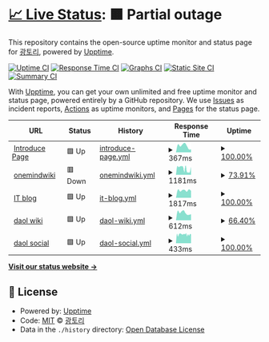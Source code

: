 # [📈 Live Status](https://status.gwto.cc): <!--live status--> **🟧 Partial outage**

This repository contains the open-source uptime monitor and status page for [광토리](https://gwangtori.com), powered by [Upptime](https://github.com/upptime/upptime).

[![Uptime CI](https://github.com/Gwangtori/upptime/workflows/Uptime%20CI/badge.svg)](https://github.com/Gwangtori/upptime/actions?query=workflow%3A%22Uptime+CI%22)
[![Response Time CI](https://github.com/Gwangtori/upptime/workflows/Response%20Time%20CI/badge.svg)](https://github.com/Gwangtori/upptime/actions?query=workflow%3A%22Response+Time+CI%22)
[![Graphs CI](https://github.com/Gwangtori/upptime/workflows/Graphs%20CI/badge.svg)](https://github.com/Gwangtori/upptime/actions?query=workflow%3A%22Graphs+CI%22)
[![Static Site CI](https://github.com/Gwangtori/upptime/workflows/Static%20Site%20CI/badge.svg)](https://github.com/Gwangtori/upptime/actions?query=workflow%3A%22Static+Site+CI%22)
[![Summary CI](https://github.com/Gwangtori/upptime/workflows/Summary%20CI/badge.svg)](https://github.com/Gwangtori/upptime/actions?query=workflow%3A%22Summary+CI%22)

With [Upptime](https://upptime.js.org), you can get your own unlimited and free uptime monitor and status page, powered entirely by a GitHub repository. We use [Issues](https://github.com/Gwangtori/upptime/issues) as incident reports, [Actions](https://github.com/Gwangtori/upptime/actions) as uptime monitors, and [Pages](https://status.gwto.cc) for the status page.

<!--start: status pages-->
<!-- This summary is generated by Upptime (https://github.com/upptime/upptime) -->
<!-- Do not edit this manually, your changes will be overwritten -->
<!-- prettier-ignore -->
| URL | Status | History | Response Time | Uptime |
| --- | ------ | ------- | ------------- | ------ |
| <img alt="" src="https://icons.duckduckgo.com/ip3/me.gwangtori.com.ico" height="13"> [Introduce Page](https://me.gwangtori.com) | 🟩 Up | [introduce-page.yml](https://github.com/Gwangtori/upptime/commits/HEAD/history/introduce-page.yml) | <details><summary><img alt="Response time graph" src="./graphs/introduce-page/response-time-week.png" height="20"> 367ms</summary><br><a href="https://status.gwto.cc/history/introduce-page"><img alt="Response time 471" src="https://img.shields.io/endpoint?url=https%3A%2F%2Fraw.githubusercontent.com%2FGwangtori%2Fupptime%2FHEAD%2Fapi%2Fintroduce-page%2Fresponse-time.json"></a><br><a href="https://status.gwto.cc/history/introduce-page"><img alt="24-hour response time 168" src="https://img.shields.io/endpoint?url=https%3A%2F%2Fraw.githubusercontent.com%2FGwangtori%2Fupptime%2FHEAD%2Fapi%2Fintroduce-page%2Fresponse-time-day.json"></a><br><a href="https://status.gwto.cc/history/introduce-page"><img alt="7-day response time 367" src="https://img.shields.io/endpoint?url=https%3A%2F%2Fraw.githubusercontent.com%2FGwangtori%2Fupptime%2FHEAD%2Fapi%2Fintroduce-page%2Fresponse-time-week.json"></a><br><a href="https://status.gwto.cc/history/introduce-page"><img alt="30-day response time 437" src="https://img.shields.io/endpoint?url=https%3A%2F%2Fraw.githubusercontent.com%2FGwangtori%2Fupptime%2FHEAD%2Fapi%2Fintroduce-page%2Fresponse-time-month.json"></a><br><a href="https://status.gwto.cc/history/introduce-page"><img alt="1-year response time 471" src="https://img.shields.io/endpoint?url=https%3A%2F%2Fraw.githubusercontent.com%2FGwangtori%2Fupptime%2FHEAD%2Fapi%2Fintroduce-page%2Fresponse-time-year.json"></a></details> | <details><summary><a href="https://status.gwto.cc/history/introduce-page">100.00%</a></summary><a href="https://status.gwto.cc/history/introduce-page"><img alt="All-time uptime 99.81%" src="https://img.shields.io/endpoint?url=https%3A%2F%2Fraw.githubusercontent.com%2FGwangtori%2Fupptime%2FHEAD%2Fapi%2Fintroduce-page%2Fuptime.json"></a><br><a href="https://status.gwto.cc/history/introduce-page"><img alt="24-hour uptime 100.00%" src="https://img.shields.io/endpoint?url=https%3A%2F%2Fraw.githubusercontent.com%2FGwangtori%2Fupptime%2FHEAD%2Fapi%2Fintroduce-page%2Fuptime-day.json"></a><br><a href="https://status.gwto.cc/history/introduce-page"><img alt="7-day uptime 100.00%" src="https://img.shields.io/endpoint?url=https%3A%2F%2Fraw.githubusercontent.com%2FGwangtori%2Fupptime%2FHEAD%2Fapi%2Fintroduce-page%2Fuptime-week.json"></a><br><a href="https://status.gwto.cc/history/introduce-page"><img alt="30-day uptime 100.00%" src="https://img.shields.io/endpoint?url=https%3A%2F%2Fraw.githubusercontent.com%2FGwangtori%2Fupptime%2FHEAD%2Fapi%2Fintroduce-page%2Fuptime-month.json"></a><br><a href="https://status.gwto.cc/history/introduce-page"><img alt="1-year uptime 99.81%" src="https://img.shields.io/endpoint?url=https%3A%2F%2Fraw.githubusercontent.com%2FGwangtori%2Fupptime%2FHEAD%2Fapi%2Fintroduce-page%2Fuptime-year.json"></a></details>
| <img alt="" src="https://icons.duckduckgo.com/ip3/onemind.gwto.cc.ico" height="13"> [onemindwiki](https://onemind.gwto.cc) | 🟥 Down | [onemindwiki.yml](https://github.com/Gwangtori/upptime/commits/HEAD/history/onemindwiki.yml) | <details><summary><img alt="Response time graph" src="./graphs/onemindwiki/response-time-week.png" height="20"> 1181ms</summary><br><a href="https://status.gwto.cc/history/onemindwiki"><img alt="Response time 1352" src="https://img.shields.io/endpoint?url=https%3A%2F%2Fraw.githubusercontent.com%2FGwangtori%2Fupptime%2FHEAD%2Fapi%2Fonemindwiki%2Fresponse-time.json"></a><br><a href="https://status.gwto.cc/history/onemindwiki"><img alt="24-hour response time 920" src="https://img.shields.io/endpoint?url=https%3A%2F%2Fraw.githubusercontent.com%2FGwangtori%2Fupptime%2FHEAD%2Fapi%2Fonemindwiki%2Fresponse-time-day.json"></a><br><a href="https://status.gwto.cc/history/onemindwiki"><img alt="7-day response time 1181" src="https://img.shields.io/endpoint?url=https%3A%2F%2Fraw.githubusercontent.com%2FGwangtori%2Fupptime%2FHEAD%2Fapi%2Fonemindwiki%2Fresponse-time-week.json"></a><br><a href="https://status.gwto.cc/history/onemindwiki"><img alt="30-day response time 1461" src="https://img.shields.io/endpoint?url=https%3A%2F%2Fraw.githubusercontent.com%2FGwangtori%2Fupptime%2FHEAD%2Fapi%2Fonemindwiki%2Fresponse-time-month.json"></a><br><a href="https://status.gwto.cc/history/onemindwiki"><img alt="1-year response time 1352" src="https://img.shields.io/endpoint?url=https%3A%2F%2Fraw.githubusercontent.com%2FGwangtori%2Fupptime%2FHEAD%2Fapi%2Fonemindwiki%2Fresponse-time-year.json"></a></details> | <details><summary><a href="https://status.gwto.cc/history/onemindwiki">73.91%</a></summary><a href="https://status.gwto.cc/history/onemindwiki"><img alt="All-time uptime 94.64%" src="https://img.shields.io/endpoint?url=https%3A%2F%2Fraw.githubusercontent.com%2FGwangtori%2Fupptime%2FHEAD%2Fapi%2Fonemindwiki%2Fuptime.json"></a><br><a href="https://status.gwto.cc/history/onemindwiki"><img alt="24-hour uptime 48.59%" src="https://img.shields.io/endpoint?url=https%3A%2F%2Fraw.githubusercontent.com%2FGwangtori%2Fupptime%2FHEAD%2Fapi%2Fonemindwiki%2Fuptime-day.json"></a><br><a href="https://status.gwto.cc/history/onemindwiki"><img alt="7-day uptime 73.91%" src="https://img.shields.io/endpoint?url=https%3A%2F%2Fraw.githubusercontent.com%2FGwangtori%2Fupptime%2FHEAD%2Fapi%2Fonemindwiki%2Fuptime-week.json"></a><br><a href="https://status.gwto.cc/history/onemindwiki"><img alt="30-day uptime 93.91%" src="https://img.shields.io/endpoint?url=https%3A%2F%2Fraw.githubusercontent.com%2FGwangtori%2Fupptime%2FHEAD%2Fapi%2Fonemindwiki%2Fuptime-month.json"></a><br><a href="https://status.gwto.cc/history/onemindwiki"><img alt="1-year uptime 94.64%" src="https://img.shields.io/endpoint?url=https%3A%2F%2Fraw.githubusercontent.com%2FGwangtori%2Fupptime%2FHEAD%2Fapi%2Fonemindwiki%2Fuptime-year.json"></a></details>
| <img alt="" src="https://icons.duckduckgo.com/ip3/it.gwangtori.com.ico" height="13"> [IT blog](https://it.gwangtori.com) | 🟩 Up | [it-blog.yml](https://github.com/Gwangtori/upptime/commits/HEAD/history/it-blog.yml) | <details><summary><img alt="Response time graph" src="./graphs/it-blog/response-time-week.png" height="20"> 1817ms</summary><br><a href="https://status.gwto.cc/history/it-blog"><img alt="Response time 2005" src="https://img.shields.io/endpoint?url=https%3A%2F%2Fraw.githubusercontent.com%2FGwangtori%2Fupptime%2FHEAD%2Fapi%2Fit-blog%2Fresponse-time.json"></a><br><a href="https://status.gwto.cc/history/it-blog"><img alt="24-hour response time 1711" src="https://img.shields.io/endpoint?url=https%3A%2F%2Fraw.githubusercontent.com%2FGwangtori%2Fupptime%2FHEAD%2Fapi%2Fit-blog%2Fresponse-time-day.json"></a><br><a href="https://status.gwto.cc/history/it-blog"><img alt="7-day response time 1817" src="https://img.shields.io/endpoint?url=https%3A%2F%2Fraw.githubusercontent.com%2FGwangtori%2Fupptime%2FHEAD%2Fapi%2Fit-blog%2Fresponse-time-week.json"></a><br><a href="https://status.gwto.cc/history/it-blog"><img alt="30-day response time 1983" src="https://img.shields.io/endpoint?url=https%3A%2F%2Fraw.githubusercontent.com%2FGwangtori%2Fupptime%2FHEAD%2Fapi%2Fit-blog%2Fresponse-time-month.json"></a><br><a href="https://status.gwto.cc/history/it-blog"><img alt="1-year response time 2005" src="https://img.shields.io/endpoint?url=https%3A%2F%2Fraw.githubusercontent.com%2FGwangtori%2Fupptime%2FHEAD%2Fapi%2Fit-blog%2Fresponse-time-year.json"></a></details> | <details><summary><a href="https://status.gwto.cc/history/it-blog">100.00%</a></summary><a href="https://status.gwto.cc/history/it-blog"><img alt="All-time uptime 92.19%" src="https://img.shields.io/endpoint?url=https%3A%2F%2Fraw.githubusercontent.com%2FGwangtori%2Fupptime%2FHEAD%2Fapi%2Fit-blog%2Fuptime.json"></a><br><a href="https://status.gwto.cc/history/it-blog"><img alt="24-hour uptime 100.00%" src="https://img.shields.io/endpoint?url=https%3A%2F%2Fraw.githubusercontent.com%2FGwangtori%2Fupptime%2FHEAD%2Fapi%2Fit-blog%2Fuptime-day.json"></a><br><a href="https://status.gwto.cc/history/it-blog"><img alt="7-day uptime 100.00%" src="https://img.shields.io/endpoint?url=https%3A%2F%2Fraw.githubusercontent.com%2FGwangtori%2Fupptime%2FHEAD%2Fapi%2Fit-blog%2Fuptime-week.json"></a><br><a href="https://status.gwto.cc/history/it-blog"><img alt="30-day uptime 87.16%" src="https://img.shields.io/endpoint?url=https%3A%2F%2Fraw.githubusercontent.com%2FGwangtori%2Fupptime%2FHEAD%2Fapi%2Fit-blog%2Fuptime-month.json"></a><br><a href="https://status.gwto.cc/history/it-blog"><img alt="1-year uptime 92.19%" src="https://img.shields.io/endpoint?url=https%3A%2F%2Fraw.githubusercontent.com%2FGwangtori%2Fupptime%2FHEAD%2Fapi%2Fit-blog%2Fuptime-year.json"></a></details>
| <img alt="" src="https://icons.duckduckgo.com/ip3/wiki.daol.cc.ico" height="13"> [daol wiki](https://wiki.daol.cc) | 🟩 Up | [daol-wiki.yml](https://github.com/Gwangtori/upptime/commits/HEAD/history/daol-wiki.yml) | <details><summary><img alt="Response time graph" src="./graphs/daol-wiki/response-time-week.png" height="20"> 612ms</summary><br><a href="https://status.gwto.cc/history/daol-wiki"><img alt="Response time 762" src="https://img.shields.io/endpoint?url=https%3A%2F%2Fraw.githubusercontent.com%2FGwangtori%2Fupptime%2FHEAD%2Fapi%2Fdaol-wiki%2Fresponse-time.json"></a><br><a href="https://status.gwto.cc/history/daol-wiki"><img alt="24-hour response time 635" src="https://img.shields.io/endpoint?url=https%3A%2F%2Fraw.githubusercontent.com%2FGwangtori%2Fupptime%2FHEAD%2Fapi%2Fdaol-wiki%2Fresponse-time-day.json"></a><br><a href="https://status.gwto.cc/history/daol-wiki"><img alt="7-day response time 612" src="https://img.shields.io/endpoint?url=https%3A%2F%2Fraw.githubusercontent.com%2FGwangtori%2Fupptime%2FHEAD%2Fapi%2Fdaol-wiki%2Fresponse-time-week.json"></a><br><a href="https://status.gwto.cc/history/daol-wiki"><img alt="30-day response time 760" src="https://img.shields.io/endpoint?url=https%3A%2F%2Fraw.githubusercontent.com%2FGwangtori%2Fupptime%2FHEAD%2Fapi%2Fdaol-wiki%2Fresponse-time-month.json"></a><br><a href="https://status.gwto.cc/history/daol-wiki"><img alt="1-year response time 762" src="https://img.shields.io/endpoint?url=https%3A%2F%2Fraw.githubusercontent.com%2FGwangtori%2Fupptime%2FHEAD%2Fapi%2Fdaol-wiki%2Fresponse-time-year.json"></a></details> | <details><summary><a href="https://status.gwto.cc/history/daol-wiki">66.40%</a></summary><a href="https://status.gwto.cc/history/daol-wiki"><img alt="All-time uptime 93.09%" src="https://img.shields.io/endpoint?url=https%3A%2F%2Fraw.githubusercontent.com%2FGwangtori%2Fupptime%2FHEAD%2Fapi%2Fdaol-wiki%2Fuptime.json"></a><br><a href="https://status.gwto.cc/history/daol-wiki"><img alt="24-hour uptime 1.89%" src="https://img.shields.io/endpoint?url=https%3A%2F%2Fraw.githubusercontent.com%2FGwangtori%2Fupptime%2FHEAD%2Fapi%2Fdaol-wiki%2Fuptime-day.json"></a><br><a href="https://status.gwto.cc/history/daol-wiki"><img alt="7-day uptime 66.40%" src="https://img.shields.io/endpoint?url=https%3A%2F%2Fraw.githubusercontent.com%2FGwangtori%2Fupptime%2FHEAD%2Fapi%2Fdaol-wiki%2Fuptime-week.json"></a><br><a href="https://status.gwto.cc/history/daol-wiki"><img alt="30-day uptime 92.18%" src="https://img.shields.io/endpoint?url=https%3A%2F%2Fraw.githubusercontent.com%2FGwangtori%2Fupptime%2FHEAD%2Fapi%2Fdaol-wiki%2Fuptime-month.json"></a><br><a href="https://status.gwto.cc/history/daol-wiki"><img alt="1-year uptime 93.09%" src="https://img.shields.io/endpoint?url=https%3A%2F%2Fraw.githubusercontent.com%2FGwangtori%2Fupptime%2FHEAD%2Fapi%2Fdaol-wiki%2Fuptime-year.json"></a></details>
| <img alt="" src="https://icons.duckduckgo.com/ip3/social.daol.cc.ico" height="13"> [daol social](https://social.daol.cc) | 🟩 Up | [daol-social.yml](https://github.com/Gwangtori/upptime/commits/HEAD/history/daol-social.yml) | <details><summary><img alt="Response time graph" src="./graphs/daol-social/response-time-week.png" height="20"> 433ms</summary><br><a href="https://status.gwto.cc/history/daol-social"><img alt="Response time 446" src="https://img.shields.io/endpoint?url=https%3A%2F%2Fraw.githubusercontent.com%2FGwangtori%2Fupptime%2FHEAD%2Fapi%2Fdaol-social%2Fresponse-time.json"></a><br><a href="https://status.gwto.cc/history/daol-social"><img alt="24-hour response time 441" src="https://img.shields.io/endpoint?url=https%3A%2F%2Fraw.githubusercontent.com%2FGwangtori%2Fupptime%2FHEAD%2Fapi%2Fdaol-social%2Fresponse-time-day.json"></a><br><a href="https://status.gwto.cc/history/daol-social"><img alt="7-day response time 433" src="https://img.shields.io/endpoint?url=https%3A%2F%2Fraw.githubusercontent.com%2FGwangtori%2Fupptime%2FHEAD%2Fapi%2Fdaol-social%2Fresponse-time-week.json"></a><br><a href="https://status.gwto.cc/history/daol-social"><img alt="30-day response time 440" src="https://img.shields.io/endpoint?url=https%3A%2F%2Fraw.githubusercontent.com%2FGwangtori%2Fupptime%2FHEAD%2Fapi%2Fdaol-social%2Fresponse-time-month.json"></a><br><a href="https://status.gwto.cc/history/daol-social"><img alt="1-year response time 446" src="https://img.shields.io/endpoint?url=https%3A%2F%2Fraw.githubusercontent.com%2FGwangtori%2Fupptime%2FHEAD%2Fapi%2Fdaol-social%2Fresponse-time-year.json"></a></details> | <details><summary><a href="https://status.gwto.cc/history/daol-social">100.00%</a></summary><a href="https://status.gwto.cc/history/daol-social"><img alt="All-time uptime 90.26%" src="https://img.shields.io/endpoint?url=https%3A%2F%2Fraw.githubusercontent.com%2FGwangtori%2Fupptime%2FHEAD%2Fapi%2Fdaol-social%2Fuptime.json"></a><br><a href="https://status.gwto.cc/history/daol-social"><img alt="24-hour uptime 100.00%" src="https://img.shields.io/endpoint?url=https%3A%2F%2Fraw.githubusercontent.com%2FGwangtori%2Fupptime%2FHEAD%2Fapi%2Fdaol-social%2Fuptime-day.json"></a><br><a href="https://status.gwto.cc/history/daol-social"><img alt="7-day uptime 100.00%" src="https://img.shields.io/endpoint?url=https%3A%2F%2Fraw.githubusercontent.com%2FGwangtori%2Fupptime%2FHEAD%2Fapi%2Fdaol-social%2Fuptime-week.json"></a><br><a href="https://status.gwto.cc/history/daol-social"><img alt="30-day uptime 89.02%" src="https://img.shields.io/endpoint?url=https%3A%2F%2Fraw.githubusercontent.com%2FGwangtori%2Fupptime%2FHEAD%2Fapi%2Fdaol-social%2Fuptime-month.json"></a><br><a href="https://status.gwto.cc/history/daol-social"><img alt="1-year uptime 90.26%" src="https://img.shields.io/endpoint?url=https%3A%2F%2Fraw.githubusercontent.com%2FGwangtori%2Fupptime%2FHEAD%2Fapi%2Fdaol-social%2Fuptime-year.json"></a></details>

<!--end: status pages-->

[**Visit our status website →**](https://status.gwto.cc)

## 📄 License

- Powered by: [Upptime](https://github.com/upptime/upptime)
- Code: [MIT](./LICENSE) © [광토리](https://gwangtori.com)
- Data in the `./history` directory: [Open Database License](https://opendatacommons.org/licenses/odbl/1-0/)
